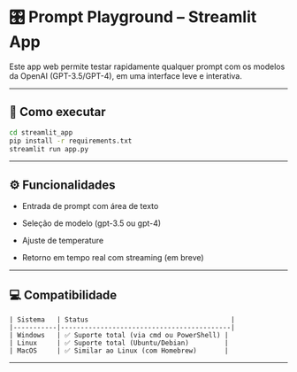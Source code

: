 # 🎛️ Prompt Playground – Streamlit App

Este app web permite testar rapidamente qualquer prompt com os modelos da OpenAI (GPT-3.5/GPT-4), em uma interface leve e interativa.

---

## 🚀 Como executar

```bash
cd streamlit_app
pip install -r requirements.txt
streamlit run app.py
```
---

## ⚙️ Funcionalidades

* Entrada de prompt com área de texto

* Seleção de modelo (gpt-3.5 ou gpt-4)

* Ajuste de temperature

* Retorno em tempo real com streaming (em breve)
---

## 💻 Compatibilidade
```
| Sistema   | Status                                    |
|-----------|-------------------------------------------|
| Windows   | ✅ Suporte total (via cmd ou PowerShell) |
| Linux     | ✅ Suporte total (Ubuntu/Debian)         |
| MacOS     | ✅ Similar ao Linux (com Homebrew)       |
```
---
